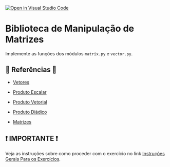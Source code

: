 [![Open in Visual Studio Code](https://classroom.github.com/assets/open-in-vscode-718a45dd9cf7e7f842a935f5ebbe5719a5e09af4491e668f4dbf3b35d5cca122.svg)](https://classroom.github.com/online_ide?assignment_repo_id=11339750&assignment_repo_type=AssignmentRepo)
# Biblioteca de Manipulação de Matrizes

Implemente as funções dos módulos `matrix.py` e `vector.py`.

## 📖 Referências 📖

- [Vetores](<https://pt.wikipedia.org/wiki/Vetor_(matem%C3%A1tica)>)
- [Produto Escalar](https://pt.wikipedia.org/wiki/Produto_escalar)
- [Produto Vetorial](https://pt.wikipedia.org/wiki/Produto_vetorial)
- [Produto Diádico](https://pt.wikipedia.org/wiki/Produto_di%C3%A1dico)

- [Matrizes](<https://pt.wikipedia.org/wiki/Matriz_(matem%C3%A1tica)>)

## ❗ IMPORTANTE ❗

Veja as instruções sobre como proceder com o exercício no link [Instruções Gerais Para os Exercícios](https://github.com/ProfRonan/python-exercise-instructions).
